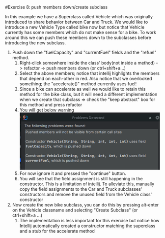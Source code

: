 #Exercise 8: push members down/create subclass

In this example we have a Superclass called Vehicle which was originally introduced to share behavior between Car and Truck.
We would like to introduce a new Vehicle Type called bike now but notice that Vehicle currently has some members which do not make sense for a bike.
To work around this we can push these members down to the subclasses before introducing the new subclass.


1. Push down the "fuelCapacity" and "currentFuel" fields and the "refuel" method. 
   1. Right-click somewhere inside the class' body(not inside a method) -> refactor -> push members down (or ctrl+shift+a...)
   2. Select the above members; notice that intellij highlights the members that depend on each-other in red.
   Also notice that we overlooked something; the "accelerate()" method currently uses fuel!
   3. Since a bike can accelerate as well we would like to retain this method for the bike class, 
   but it will need a different implementation when we create that subclass
   => check the "keep abstract" box for this method and press refactor
   4. You will get below warning   
   ![img.png](img.png)
   5. For now ignore it and pressed the "continue" button. 
   6. You will see that the field assignment is still happening in the constructor. 
   This is a limitation of intellij. To alleviate this, manually copy the field assignments to the Car
   and Truck subclasses' constructors and remove the unused field from the Vehicle class' constructor 
2. Now create the new bike subclass, you can do this by pressing alt-enter on the Vehicle classname and selecting "Create Subclass" (or ctrl+shift+a ...)
   1. The implementation is less important for this exercise but notice how Intellij automatically created a constructor matching the superclass and a stub for the accelerate method